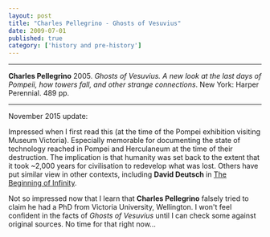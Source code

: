 ```yaml
---
layout: post
title: "Charles Pellegrino - Ghosts of Vesuvius"
date: 2009-07-01
published: true
category: ['history and pre-history']
---
```



***
<b>Charles Pellegrino</b> 2005. _Ghosts of Vesuvius. A new look at the last days of Pompeii, how towers fall, and other strange connections_. New York: Harper Perennial. 489 pp.

***
November 2015 update:

Impressed when I first read this (at the time of the Pompei exhibition visiting Museum Victoria).  Especially memorable for documenting the state of technology reached in Pompei and Herculaneum at the time of their destruction. The implication is that humanity was set back to the extent that it took ~2,000 years for civilisation to redevelop what was lost.  Others have put similar view in other contexts, including **David Deutsch** in [The Beginning of Infinity](https://timeteam.github.io/blog/2015/11/01/The-Beginning-of-Infinity/).  

Not so impressed now that I learn that <b>Charles Pellegrino</b> falsely tried to claim he had a PhD from Victoria University, Wellington. I won't feel confident in the facts of _Ghosts of Vesuvius_ until I can check some against original sources.  No time for that right now...
